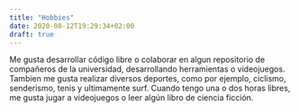```yaml
---
title: "Hobbies"
date: 2020-08-12T19:29:34+02:00
draft: true
---
```


Me gusta desarrollar código libre o colaborar en algun repositorio de compañeros de la universidad, desarrollando herramientas o videojuegos. Tambien me gusta realizar diversos deportes, como por ejemplo, ciclismo, senderismo, tenis y ultimamente surf. Cuando tengo una o dos horas libres, me gusta jugar a videojuegos o leer algún libro de ciencia ficción.

